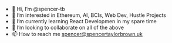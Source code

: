 - 👋 Hi, I’m @spencer-tb
- 👀 I’m interested in Ethereum, AI, BCIs, Web Dev, Hustle Projects
- 🌱 I’m currently learning React Developmen in my spare time
- 💞️ I’m looking to collaborate on all of the above
- 📫 How to reach me spencer@spencertaylorbrown.uk

<!---
spencer-tb/spencer-tb is a ✨ special ✨ repository because its `README.md` (this file) appears on your GitHub profile.
You can click the Preview link to take a look at your changes.
--->
